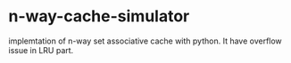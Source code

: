 # n-way-cache-simulator
implemtation of n-way set associative cache with python. It have overflow issue in LRU part.

